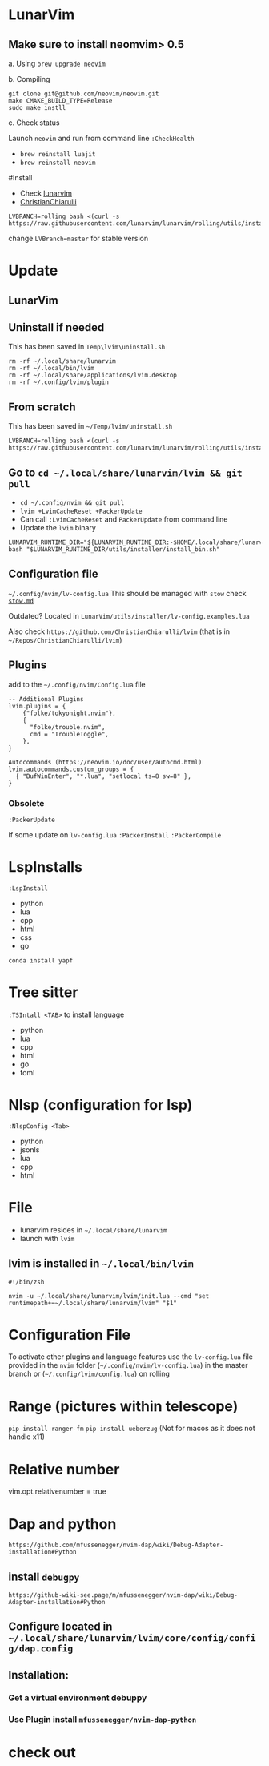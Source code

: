 # LunarVim

## Make sure to install neomvim> 0.5

a. Using `brew upgrade neovim`

b. Compiling
```
git clone git@github.com/neovim/neovim.git
make CMAKE_BUILD_TYPE=Release
sudo make instll
```

c. Check status

Launch `neovim` and run from command line `:CheckHealth`

* `brew reinstall luajit`
* `brew reinstall neovim`

#Install
* Check [lunarvim](https://github.com/LunarVim/LunarVim)
* [ChristianChiarulli]( https://github.com/ChristianChiarulli/LunarVim)
```
LVBRANCH=rolling bash <(curl -s https://raw.githubusercontent.com/lunarvim/lunarvim/rolling/utils/installer/install.sh)
```
change `LVBranch=master` for stable version


# Update
## LunarVim
## Uninstall if needed
This has been saved in `Temp\lvim\uninstall.sh`

```
rm -rf ~/.local/share/lunarvim
rm -rf ~/.local/bin/lvim
rm -rf ~/.local/share/applications/lvim.desktop
rm -rf ~/.config/lvim/plugin
```

## From scratch
This has been saved in `~/Temp/lvim/uninstall.sh`

```
LVBRANCH=rolling bash <(curl -s https://raw.githubusercontent.com/lunarvim/lunarvim/rolling/utils/installer/install.sh)
```

## Go to `cd ~/.local/share/lunarvim/lvim && git pull`
* `cd ~/.config/nvim && git pull`
* `lvim +LvimCacheReset +PackerUpdate`
* Can call `:LvimCacheReset` and `PackerUpdate` from command line
* Update the `lvim` binary
```
LUNARVIM_RUNTIME_DIR="${LUNARVIM_RUNTIME_DIR:-$HOME/.local/share/lunarvim"
bash "$LUNARVIM_RUNTIME_DIR/utils/installer/install_bin.sh"
```

## Configuration file
`~/.config/nvim/lv-config.lua`
This should be managed with `stow` check [`stow.md`](stow.md)

Outdated? Located in `LunarVim/utils/installer/lv-config.examples.lua`

Also check `https://github.com/ChristianChiarulli/lvim` (that is in `~/Repos/ChristianChiarulli/lvim`)


## Plugins 
add to the `~/.config/nvim/Config.lua` file
```
-- Additional Plugins
lvim.plugins = {
    {"folke/tokyonight.nvim"},
    {
      "folke/trouble.nvim",
      cmd = "TroubleToggle",
    },
}

Autocommands (https://neovim.io/doc/user/autocmd.html)
lvim.autocommands.custom_groups = {
  { "BufWinEnter", "*.lua", "setlocal ts=8 sw=8" },
}
```
### Obsolete
`:PackerUpdate`

If some update on `lv-config.lua`
`:PackerInstall`
`:PackerCompile`

# LspInstalls

`:LspInstall`

* python
* lua
* cpp
* html
* css
* go

`conda install yapf`


# Tree sitter 
`:TSIntall <TAB>` to install language
* python
* lua
* cpp
* html
* go
* toml


# Nlsp  (configuration for lsp)
`:NlspConfig <Tab>`
* python
* jsonls
* lua
* cpp
* html

# File
* lunarvim resides in `~/.local/share/lunarvim`
* launch with `lvim`
## lvim is installed in `~/.local/bin/lvim`

```
#!/bin/zsh

nvim -u ~/.local/share/lunarvim/lvim/init.lua --cmd "set runtimepath+=~/.local/share/lunarvim/lvim" "$1"
```

# Configuration File

To activate other plugins and language features use the `lv-config.lua` 
file provided in the `nvim` folder 
(`~/.config/nvim/lv-config.lua`) in the master branch or 
(`~/.config/lvim/config.lua`) on rolling


# Range (pictures within telescope)
`pip install ranger-fm`
`pip install ueberzug` (Not for macos as it does not handle x11)


# Relative number
vim.opt.relativenumber = true

# Dap and python

`https://github.com/mfussenegger/nvim-dap/wiki/Debug-Adapter-installation#Python`

## install `debugpy`


`https://github-wiki-see.page/m/mfussenegger/nvim-dap/wiki/Debug-Adapter-installation#Python`
## Configure located in `~/.local/share/lunarvim/lvim/core/config/config/dap.config`

## Installation: 
### Get a virtual environment debuppy

### Use Plugin install `mfussenegger/nvim-dap-python`

# check out 



